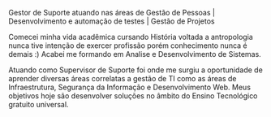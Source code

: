 Gestor de Suporte atuando nas áreas de Gestão de Pessoas | Desenvolvimento e automação de testes | Gestão de Projetos

Comecei minha vida acadêmica cursando História voltada a antropologia nunca tive intenção de exercer profissão porém conhecimento nunca é demais :) Acabei me formando em Analise e Desenvolvimento de Sistemas.

Atuando como Supervisor de Suporte foi  onde me surgiu a oportunidade de aprender diversas áreas correlatas a gestão de TI como as áreas de Infraestrutura, Segurança da Informação e Desenvolvimento Web. Meus objetivos hoje são desenvolver soluções no âmbito do Ensino Tecnológico gratuito universal.
